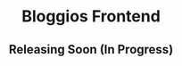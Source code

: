<div align="center">
  <h1>Bloggios Frontend</h1>
</div>


<div align="center">
  <h2>Releasing Soon (In Progress)</h2>
</div>
